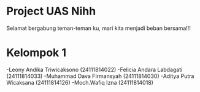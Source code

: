 # Project UAS Nihh

Selamat bergabung teman-teman ku, mari kita menjadi beban bersama!!!

# Kelompok 1
-Leony Andika Triwicaksono (24111814022)
-Felicia Andara Labdagati (24111814033)
-Muhammad Dava Firmansyah (24111814030)
-Aditya Putra Wicaksana (24111814126)
-Moch.Wafiq Izna (24111814018)
